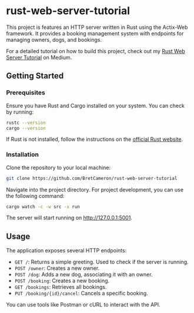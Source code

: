 # rust-web-server-tutorial

This project is features an HTTP server written in Rust using the Actix-Web framework. It provides a booking management system with endpoints for managing owners, dogs, and bookings.

For a detailed tutorial on how to build this project, check out my [Rust Web Server Tutorial](https://bretcameron.medium.com/) on Medium.

## Getting Started

### Prerequisites

Ensure you have Rust and Cargo installed on your system. You can check by running:

```bash
rustc --version
cargo --version
```

If Rust is not installed, follow the instructions on the [official Rust website](https://www.rust-lang.org/tools/install).

### Installation

Clone the repository to your local machine:

```bash
git clone https://github.com/BretCameron/rust-web-server-tutorial
```

Navigate into the project directory. For project development, you can use the following command:

```bash
cargo watch -c -w src -x run
```

The server will start running on http://127.0.0.1:5001.

## Usage

The application exposes several HTTP endpoints:

- `GET /`: Returns a simple greeting. Used to check if the server is running.
- `POST /owner`: Creates a new owner.
- `POST /dog`: Adds a new dog, associating it with an owner.
- `POST /booking`: Creates a new booking.
- `GET /bookings`: Retrieves all bookings.
- `PUT /booking/{id}/cancel`: Cancels a specific booking.

You can use tools like Postman or cURL to interact with the API.
